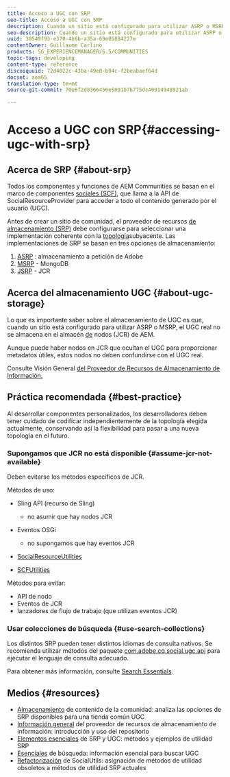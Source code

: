 ```yaml
---
title: Acceso a UGC con SRP
seo-title: Acceso a UGC con SRP
description: Cuando un sitio está configurado para utilizar ASRP o MSRP, el UGC real no se almacena en el almacén de nodos (JCR) de AEM
seo-description: Cuando un sitio está configurado para utilizar ASRP o MSRP, el UGC real no se almacena en el almacén de nodos (JCR) de AEM
uuid: 30549f93-e370-4b8b-a35a-69e05884227e
contentOwner: Guillaume Carlino
products: SG_EXPERIENCEMANAGER/6.5/COMMUNITIES
topic-tags: developing
content-type: reference
discoiquuid: 72d4022c-43ba-49e0-b94c-f2beabaef64d
docset: aem65
translation-type: tm+mt
source-git-commit: 70e6f2d8366456e5091b7b775dc40914948921ab

---
```



# Acceso a UGC con SRP{#accessing-ugc-with-srp}

## Acerca de SRP {#about-srp}

Todos los componentes y funciones de AEM Communities se basan en el marco de componentes [sociales (SCF)](/help/communities/scf.md), que llama a la API de SocialResourceProvider para acceder a todo el contenido generado por el usuario (UGC).

Antes de crear un sitio de comunidad, el proveedor de recursos [de almacenamiento (SRP)](/help/communities/working-with-srp.md) debe configurarse para seleccionar una implementación coherente con la [topología](/help/communities/topologies.md)subyacente. Las implementaciones de SRP se basan en tres opciones de almacenamiento:

1. [ASRP](/help/communities/asrp.md) : almacenamiento a petición de Adobe
1. [MSRP](/help/communities/msrp.md) - MongoDB
1. [JSRP](/help/communities/jsrp.md) - JCR

## Acerca del almacenamiento UGC {#about-ugc-storage}

Lo que es importante saber sobre el almacenamiento de UGC es que, cuando un sitio está configurado para utilizar ASRP o MSRP, el UGC real no se almacena en el almacén [de](/help/sites-deploying/data-store-config.md) nodos (JCR) de AEM.

Aunque puede haber nodos en JCR que ocultan el UGC para proporcionar metadatos útiles, estos nodos no deben confundirse con el UGC real.

Consulte Visión General [del Proveedor de Recursos de Almacenamiento de Información.](/help/communities/srp.md)

## Práctica recomendada {#best-practice}

Al desarrollar componentes personalizados, los desarrolladores deben tener cuidado de codificar independientemente de la topología elegida actualmente, conservando así la flexibilidad para pasar a una nueva topología en el futuro.

### Supongamos que JCR no está disponible {#assume-jcr-not-available}

Deben evitarse los métodos específicos de JCR.

Métodos de uso:

* Sling API (recurso de Sling)

   * no asumir que hay nodos JCR

* Eventos OSGi

   * no supongamos que hay eventos JCR

* [SocialResourceUtilities](/help/communities/socialutils.md#socialresourceutilities-package)
* [SCFUtilities](/help/communities/socialutils.md#scfutilities-package)

Métodos para evitar:

* API de nodo
* Eventos de JCR
* lanzadores de flujo de trabajo (que utilizan eventos JCR)

### Usar colecciones de búsqueda {#use-search-collections}

Los distintos SRP pueden tener distintos idiomas de consulta nativos. Se recomienda utilizar métodos del paquete [com.adobe.cq.social.ugc.api](https://helpx.adobe.com/experience-manager/6-5/sites/developing/using/reference-materials/javadoc/com/adobe/cq/social/ugc/api/package-summary.html) para ejecutar el lenguaje de consulta adecuado.

Para obtener más información, consulte [Search Essentials](/help/communities/search-implementation.md).

## Medios {#resources}

* [Almacenamiento](/help/communities/working-with-srp.md) de contenido de la comunidad: analiza las opciones de SRP disponibles para una tienda común UGC
* [Información general](/help/communities/srp.md) del proveedor de recursos de almacenamiento de información: introducción y uso del repositorio
* [Elementos esenciales](/help/communities/srp-and-ugc.md) de SRP y UGC: métodos y ejemplos de utilidad SRP
* [Esenciales](/help/communities/search-implementation.md) de búsqueda: información esencial para buscar UGC
* [Refactorización](/help/communities/socialutils.md) de SocialUtils: asignación de métodos de utilidad obsoletos a métodos de utilidad SRP actuales

